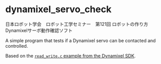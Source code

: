# dynamixel_servo_check

日本ロボット学会　ロボット工学セミナー　第121回 ロボットの作り方 Dynamixelサーボ動作確認ソフト

A simple program that tests if a Dynamixel servo can be contacted and
controlled.

Based on the [`read_write.c` example from the Dynamixel SDK](https://github.com/ROBOTIS-GIT/DynamixelSDK/blob/249cda48571ea62435c132ab20bc9dd1f1fc93a8/c/example/protocol1.0/read_write/read_write.c).
